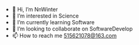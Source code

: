 - 👋 Hi, I’m NnWinter
- 👀 I’m interested in Science
- 🌱 I’m currently learning Software
- 💞️ I’m looking to collaborate on SoftwareDevelop
- 📫 How to reach me 515621078@163.com

<!---
is a ✨ special ✨ repository because its `README.md` (this file) appears on your GitHub profile.
You can click the Preview link to take a look at your changes.
But No One Cares to read this so what ever LOL.
--->
